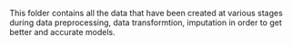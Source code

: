 This folder contains all the data that have been created at various stages during data preprocessing, data transformtion, imputation in order to get better and accurate models.

